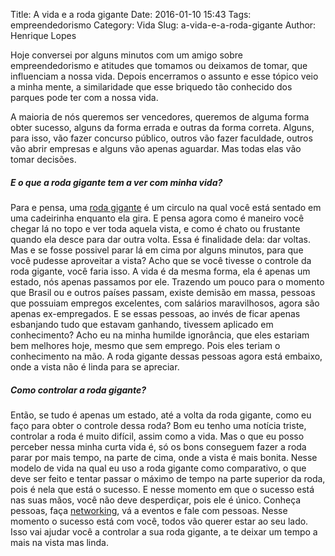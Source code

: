Title: A vida e a roda gigante
Date: 2016-01-10 15:43
Tags: empreendedorismo
Category: Vida
Slug: a-vida-e-a-roda-gigante
Author: Henrique Lopes

 Hoje conversei por alguns minutos com um amigo sobre empreendedorismo e atitudes que tomamos ou deixamos de tomar, que influenciam a nossa vida. Depois encerramos o assunto e esse tópico veio a minha mente, a similaridade que esse briquedo tão conhecido dos parques pode ter com a nossa vida.

A maioria de nós queremos ser vencedores, queremos de alguma forma obter sucesso, alguns da forma errada e outras da forma correta. Alguns, para isso, vão fazer concurso público, outros vão fazer faculdade, outros vão abrir empresas e alguns vão apenas aguardar. Mas todas elas vão tomar decisões.

##### E o que a roda gigante tem a ver com minha vida?

Para e pensa, uma [roda gigante](https://pt.wikipedia.org/wiki/Roda-gigante) é um circulo na qual você está sentado em uma cadeirinha enquanto ela gira. E pensa agora como é maneiro você chegar lá no topo e ver toda aquela vista, e como é chato ou frustante quando ela desce para dar outra volta. Essa é finalidade dela: dar voltas. Mas e se fosse possivel parar lá em cima por alguns minutos, para que você pudesse aproveitar a vista? Acho que se você tivesse o controle da roda gigante, você faria isso. A vida é da mesma forma, ela é apenas um estado, nós apenas passamos por ele. Trazendo um pouco para o momento que Brasil ou e outros países passam, existe demisão em massa, pessoas que possuiam empregos excelentes, com salários maravilhosos, agora são apenas ex-empregados. E se essas pessoas, ao invés de ficar apenas esbanjando tudo que estavam ganhando, tivessem aplicado em conhecimento? Acho eu na minha humilde ignorância, que eles estariam bem melhores hoje, mesmo que sem emprego. Pois eles teriam o conhecimento na mão. A roda gigante dessas pessoas agora está embaixo, onde a vista não é linda para se apreciar.

##### Como controlar a roda gigante?

Então, se tudo é apenas um estado, até a volta da roda gigante, como eu faço para obter o controle dessa roda? Bom eu tenho uma notícia triste, controlar a roda é muito difícil, assim como a vida. Mas o que eu posso perceber nessa minha curta vida é, só os bons conseguem fazer a roda parar por mais tempo, na parte de cima, onde a vista é mais bonita. Nesse modelo de vida na qual eu uso a roda gigante como comparativo, o que deve ser feito e tentar passar o máximo de tempo na parte superior da roda, pois é nela que está o sucesso. E nesse momento em que o sucesso está nas suas mãos, você não deve desperdiçar, pois ele é único. Conheça pessoas, faça [networking](https://pt.wikipedia.org/wiki/Networking), vá a eventos e fale com pessoas. Nesse momento o sucesso está com você, todos vão querer estar ao seu lado. Isso vai ajudar você a controlar a sua roda gigante, a te deixar um tempo a mais na vista mas linda.
